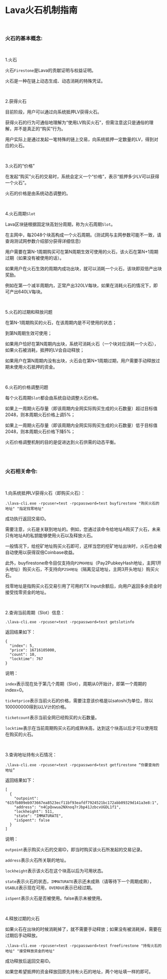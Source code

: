 # Lava火石机制指南

<br />

### 火石的基本概念:

<br />

1.火石

火石`Firestone`是Lava的贡献证明与权益证明。

火石是一种在链上动态生成、动态消耗的特殊凭证。

<br />

2.获得火石

目前阶段，用户可以通过向系统抵押LV获得火石。

获得火石的行为可通俗地理解为“使用LV购买火石”，但需注意这只是通俗的理解，并不是真正的“购买”行为。

用户实际上是通过发起一笔特殊的链上交易，向系统抵押一定数量的LV，得到对应的火石。

<br />

3.火石的“价格”

在发起“购买”火石的交易时，系统会定义一个“价格”，表示“抵押多少LV可以获得一个火石”。

火石的价格是由系统动态调整的。

<br />

4.火石周期`Slot`

Lava区块链根据固定块高划分周期，称为火石周期`Slot`。

在主网中，每2048个块高构成一个火石周期。(测试网与主网参数可能不一致，请查询测试网参数介绍部分获得详细信息)

用户需要在第N-1周期购买可在第N周期生效可使用的火石，该火石在第N+1周期过期（如果没有被使用的话）。

如果用户在火石生效的周期内成功出块，就可以消耗一个火石，该块即双倍产出块奖励。

例如在第一个减半周期内，正常产出320LV每块，如果在消耗火石的情况下，即可产出640LV每块。

<br />

5.火石的过期和释放问题

在第N-1周期购买的火石，在该周期内是不可使用的状态；

到第N周期生效可使用；

如果用户恰好在第N周期内出块，系统可消耗火石（一个块对应消耗一个火石），如果火石被消耗，抵押的LV会自动释放；

如果用户在第N周期内没有出块，火石会在第N+1周期过期，用户需要手动释放过期未使用火石抵押的资金。

<br />

6.火石的价格调整问题

每个火石周期`Slot`都会由系统自动调整火石价格。

如果上一周期火石存量（即该周期内全网实际购买生成的火石数量）超过目标值2048，则本周期火石价格上调5%；

如果上一周期火石存量（即该周期内全网实际购买生成的火石数量）低于目标值2048，则本周期火石价格下降5%；

火石价格调整机制的目的是促进达到火石供需的动态平衡。

<br />
<br />

### 火石相关命令:

<br />

1.向系统抵押LV获得火石（即购买火石）：
```
.\lava-cli.exe -rpcuser=test -rpcpassword=test buyfirestone "购买火石的地址" "指定找零地址"
```
成功执行返回交易ID。

需要注意，火石是关联到地址的。例如，您通过该命令给地址A购买了火石，未来只有地址A的私钥能够使用火石以及释放火石。

一般情况下，给挖矿地址购买火石即可，这样当您的挖矿地址出块时，火石也会被自动使用以获得双倍Coinbase收益。

此外，buyfirestone命令目仅支持向`P2PKH地址`（Pay2PubkeyHash地址，主网1开头地址）购买火石，不支持向`P2SH地址`（隔离见证地址，主网3开头地址）购买火石。

找零地址是指购买火石交易引用了可用的TX Input余额后，向用户返回多余资金时接受找零资金的地址。

<br />

2.查询当前周期（Slot）信息：
```
.\lava-cli.exe -rpcuser=test -rpcpassword=test getslotinfo
```
返回结果如下：
```
{
  "index": 5,
  "price": 16716105000,
  "count": 10,
  "locktime": 767
}
```
说明：

`index`表示现在处于第几个周期（Slot），周期从0开始计，即第一个周期的index=0。

`ticketprice`表示当前火石的价格，需要注意该价格是以satoshi为单位，除以100000000得到以LV计的价格。

`ticketcount`表示当前全网已经购买的火石数量。

`locktime`表示在当前周期购买火石的成熟块高，达到这个块高以后才可以使用现在购买的火石。

<br />

3.查询地址持有火石情况：
```
.\lava-cli.exe -rpcuser=test -rpcpassword=test getfirestone “你要查询的地址”
```
返回结果如下：
```
[
  {
    "outpoint": "615fb809eb973667ea8523ecf11bf93eafdf7924521bc172abb09329d141a3e8:1",
    "address": "n4CpQvwua2NXnoq7rJbp41JzbcvUGDL1f1",
    "lockheight": 511,
    "state": "IMMATURATE",
    "isSpent": false
  }
]
```
说明：

`outpoint`表示购买火石的交易ID，即当时购买该火石所发起的交易记录。

`address`表示火石所关联的地址。

`lockheight`表示该火石在这个块高以后为可用状态。

`state`表示火石的状态，`IMMATURATE`表示还未成熟（请等待下一个周期成熟），`USABLE`表示现在可用，`OVERDUE`表示已经过期。

`isSpent`表示火石是否被使用。false表示未被使用。

<br />

4.释放过期的火石

如果火石在出块的时候消耗掉了，就不需要手动释放；如果没有被消耗掉，需要在过期后手动释放。
```
.\lava-cli.exe -rpcuser=test -rpcpassword=test freefirestone "持有火石的地址" "接受释放资金的地址"
```
成功释放后返回交易ID。

如果您希望抵押的资金释放回原先持有火石的地址，两个地址填一样的即可。
